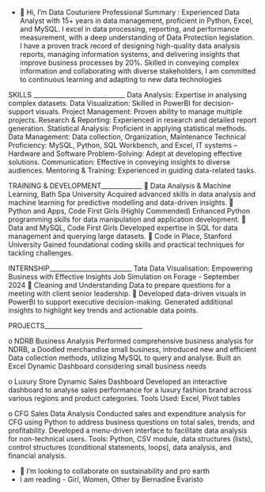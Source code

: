 - 👋 Hi, I’m Data Couturiere
Professional Summary : Experienced Data Analyst with 15+ years in data management, proficient in Python, Excel, and MySQL. I excel in data processing, reporting, and performance measurement, with a deep understanding of Data Protection legislation. I have a proven track record of designing high-quality data analysis reports, managing information systems, and delivering insights that improve business processes by 20%. Skilled in conveying complex information and collaborating with diverse stakeholders, I am committed to continuous learning and adapting to new data technologies

SKILLS _____________________________ 
Data Analysis: Expertise in analysing complex datasets.
Data Visualization: Skilled in PowerBI for decision-support visuals.
Project Management: Proven ability to manage multiple projects.
Research & Reporting: Experienced in research and detailed report generation.
Statistical Analysis: Proficient in applying statistical methods.
Data Management:   Data collection, Organization, Maintenance
Technical Proficiency: MySQL, Python, SQL Workbench, and Excel, IT systems – Hardware and Software
Problem-Solving: Adept at developing effective solutions.
Communication: Effective in conveying insights to diverse audiences.
Mentoring & Training: Experienced in guiding data-related tasks.


TRAINING & DEVELOPMENT_____________
	Data Analysis & Machine Learning, Bath Spa University
Acquired advanced skills in data analysis and machine learning for predictive modelling and data-driven insights.
	Python and Apps, Code First Girls (Highly Commended)
Enhanced Python programming skills for data manipulation and application development.
	Data and MySQL, Code First Girls
Developed expertise in SQL for data management and querying large datasets.
	Code in Place, Stanford University
Gained foundational coding skills and practical techniques for tackling challenges.

INTERNSHIP__________________________
Tata Data Visualisation: Empowering Business with Effective Insights Job Simulation on Forage - September 2024
	Cleaning and Understanding Data to prepare questions for a meeting with client senior leadership.
	Developed data-driven visuals in PowerBI to support executive decision-making. Generated additional insights to highlight key trends and actionable data points.

PROJECTS_______________________________

o	NDRB Business Analysis
Performed comprehensive business analysis for NDRB, a Doodled merchandise small business, introduced new and efficient Data collection methods, utilizing MySQL to query and analyse. Built an Excel Dynamic Dashboard considering small business needs

o	Luxury Store Dynamic Sales Dashboard
Developed an interactive dashboard to analyse sales performance for a luxury fashion brand across various regions and product categories.
Tools Used: Excel, Pivot tables

o	CFG Sales Data Analysis 
Conducted sales and expenditure analysis for CFG using Python to address business questions on total sales, trends, and profitability. Developed a menu-driven interface to facilitate data analysis for non-technical users. Tools: Python, CSV module, data structures (lists), control structures (conditional statements, loops), data analysis, and financial analysis.





- 💞️ I’m looking to collaborate on sustainability and pro earth
-    I am reading - Girl, Women, Other by Bernadine Evaristo

<!---
DataCouture/DataCouture is a ✨ special ✨ repository because it is! 
--->
